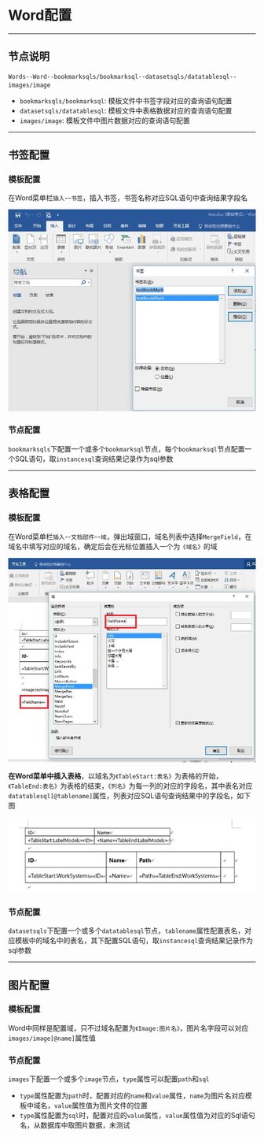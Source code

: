# Word配置


---


## 节点说明

`Words--Word--bookmarksqls/bookmarksql--datasetsqls/datatablesql--images/image`

 - `bookmarksqls/bookmarksql`: 模板文件中书签字段对应的查询语句配置
 - `datasetsqls/datatablesql`: 模板文件中表格数据对应的查询语句配置
 - `images/image`: 模板文件中图片数据对应的查询语句配置


---


## 书签配置

### 模板配置

在Word菜单栏`插入`--`书签`，插入书签，书签名称对应SQL语句中查询结果字段名  
  
![](../images/Word_BookMark.jpg)

### 节点配置

`bookmarksqls`下配置一个或多个`bookmarksql`节点，每个`bookmarksql`节点配置一个SQL语句，取`instancesql`查询结果记录作为sql参数


---


## 表格配置

### 模板配置

在Word菜单栏`插入`--`文档部件`--`域`，弹出域窗口，域名列表中选择`MergeField`，在域名中填写对应的域名，确定后会在光标位置插入一个为`《域名》`的域
  
![](../images/Word_MergeField.jpg)

**在Word菜单中插入表格**，以域名为`《TableStart:表名》`为表格的开始，`《TableEnd:表名》`为表格的结束，`《列名》`为每一列的对应的字段名，其中表名对应`datatablesql[@tablename]`属性，列表对应SQL语句查询结果中的字段名，如下图  
  
![](../images/Word_Table.jpg)

### 节点配置

`datasetsqls`下配置一个或多个`datatablesql`节点，`tablename`属性配置表名，对应模板中的域名中的表名，其下配置SQL语句，取`instancesql`查询结果记录作为sql参数


---


## 图片配置

### 模板配置

Word中同样是配置域，只不过域名配置为`《Image:图片名》`，图片名字段可以对应`images/image[@name]`属性值  

### 节点配置

`images`下配置一个或多个`image`节点，`type`属性可以配置`path`和`sql`

 - `type`属性配置为`path`时，配置对应的`name`和`value`属性，`name`为图片名对应模板中域名，`value`属性值为图片文件的位置
 - `type`属性配置为`sql`时，配置对应的`value`属性，`value`属性值为对应的Sql语句名，从数据库中取图片数据，未测试


